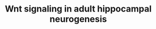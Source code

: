 ---
annotations:
- id: CL:0000047
  parent: stem cell
  type: Cell Type Ontology
  value: neuronal stem cell
- id: CL:0000031
  parent: native cell
  type: Cell Type Ontology
  value: neuroblast (sensu Vertebrata)
- id: CL:4047005
  type: Cell Type Ontology
- id: CL:0000540
  parent: animal cell
  type: Cell Type Ontology
  value: neuron
- id: CL:4042028
  type: Cell Type Ontology
authors:
- Eweitz
citedin: ''
communities: []
description: 'The adult hippocampus generates new neurons in the dentate gyrus of
  the hippocampus.  Type 1 neural stem cells (NSCs) undergo asymmetric division to
  generate type 2 progenitor cells (subtypes 2a and 2b), which further differentiate
  into type 3 cells or neuroblasts.  These neuroblasts then mature into immature neurons,
  eventually developing into fully mature granule cells.  The lower panel shows the
  timeframes during which Wnt ligands, Frizzled (FZD) receptors, co-receptors, downstream
  Wnt signaling pathways, and Wnt target genes are active (refer to main text for
  specifics). Abbreviations: DG: dentate gyrus, ML: molecular layer, GCL: granule
  cell layer, SGZ: subgranular zone.  Inspired by Figure 1 in [Arredondo](https://pmc.ncbi.nlm.nih.gov/articles/PMC7525004/).'
last-edited: 2025-10-31
ndex: null
organisms:
- Homo sapiens
redirect_from:
- /index.php/Pathway:WP5536
- /instance/WP5536
- /instance/WP5536_r140904
revision: r140904
schema-jsonld:
- '@context': https://schema.org/
  '@id': https://wikipathways.github.io/pathways/WP5536.html
  '@type': Dataset
  creator:
    '@type': Organization
    name: WikiPathways
  description: 'The adult hippocampus generates new neurons in the dentate gyrus of
    the hippocampus.  Type 1 neural stem cells (NSCs) undergo asymmetric division
    to generate type 2 progenitor cells (subtypes 2a and 2b), which further differentiate
    into type 3 cells or neuroblasts.  These neuroblasts then mature into immature
    neurons, eventually developing into fully mature granule cells.  The lower panel
    shows the timeframes during which Wnt ligands, Frizzled (FZD) receptors, co-receptors,
    downstream Wnt signaling pathways, and Wnt target genes are active (refer to main
    text for specifics). Abbreviations: DG: dentate gyrus, ML: molecular layer, GCL:
    granule cell layer, SGZ: subgranular zone.  Inspired by Figure 1 in [Arredondo](https://pmc.ncbi.nlm.nih.gov/articles/PMC7525004/).'
  keywords:
  - CCND1
  - FZD1
  - FZD3
  - LRP6
  - NEUROD1
  - NEUROG2
  - PROX1
  - WNT3
  - WNT3A
  - WNT5A
  - WNT7A
  license: CC0
  name: Wnt signaling in adult hippocampal neurogenesis
seo: CreativeWork
title: Wnt signaling in adult hippocampal neurogenesis
wpid: WP5536
---